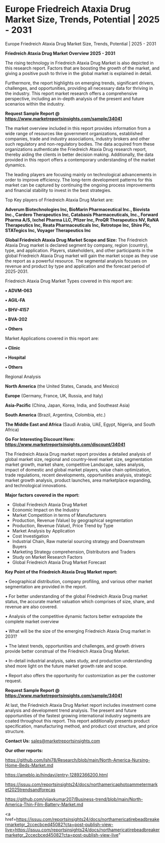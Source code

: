 # Europe Friedreich Ataxia Drug Market Size, Trends, Potential | 2025 - 2031
 Europe Friedreich Ataxia Drug Market Size, Trends, Potential | 2025 - 2031

<Strong> Friedreich Ataxia Drug Market Overview 2025 - 2031</strong>

The rising technology in Friedreich Ataxia Drug Market is also depicted in this research report. Factors that are boosting the growth of the market, and giving a positive push to thrive in the global market is explained in detail.

Furthermore, the report highlights on emerging trends, significant drivers, challenges, and opportunities, providing all necessary data for thriving in the industry. This report market research offers a comprehensive perspective, including an in-depth analysis of the present and future scenarios within the industry.

<strong>Request Sample Report @ <a href=https://www.marketreportsinsights.com/sample/34041>https://www.marketreportsinsights.com/sample/34041</a></strong>

The market overview included in this report provides information from a wide range of resources like government organizations, established companies, trade and industry associations, industry brokers and other such regulatory and non-regulatory bodies. The data acquired from these organizations authenticate the Friedreich Ataxia Drug research report, thereby aiding the clients in better decision making. Additionally, the data provided in this report offers a contemporary understanding of the market dynamics.

The leading players are focusing mainly on technological advancements in order to improve efficiency. The long-term development patterns for this market can be captured by continuing the ongoing process improvements and financial stability to invest in the best strategies.

Top Key players of Friedreich Ataxia Drug Market are:

<strong>Adverum Biotechnologies Inc, BioMarin Pharmaceutical Inc., Biovista Inc., Cardero Therapeutics Inc, Catabasis Pharmaceuticals, Inc., Forward Pharma A/S, Ixchel Pharma LLC, Pfizer Inc, ProQR Therapeutics NV, RaNA Therapeutics Inc, Reata Pharmaceuticals Inc, Retrotope Inc, Shire Plc, STATegics Inc, Voyager Therapeutics Inc</strong>

<strong><b>Global Friedreich Ataxia Drug Market Scope and Size:</b></strong>
The Friedreich Ataxia Drug market is declared segment by company, region (country), type, and application. Players, stakeholders, and other participants in the global Friedreich Ataxia Drug market will gain the market scope as they use the report as a powerful resource. The segmental analysis focuses on revenue and product by type and application and the forecast period of 2025-2031.

Friedreich Ataxia Drug Market Types covered in this report are:

<strong>•  ADVM-063

•  AGIL-FA

•  BHV-4157

•  BVA-202

•  Others</strong>

Market Applications covered in this report are:

<strong>•  Clinic

•  Hospital

•  Others</strong> 

Regional Analysis

<strong>North America</strong> (the United States, Canada, and Mexico)

<strong>Europe</strong> (Germany, France, UK, Russia, and Italy)

<strong>Asia-Pacific</strong> (China, Japan, Korea, India, and Southeast Asia)

<strong>South America</strong> (Brazil, Argentina, Colombia, etc.)

<strong>The Middle East and Africa</strong> (Saudi Arabia, UAE, Egypt, Nigeria, and South Africa)

<strong>Go For Interesting Discount Here: <a href=https://www.marketreportsinsights.com/discount/34041>https://www.marketreportsinsights.com/discount/34041</a></strong>

The Friedreich Ataxia Drug market report provides a detailed analysis of global market size, regional and country-level market size, segmentation market growth, market share, competitive Landscape, sales analysis, impact of domestic and global market players, value chain optimization, trade regulations, recent developments, opportunities analysis, strategic market growth analysis, product launches, area marketplace expanding, and technological innovations.

<strong><b>Major factors covered in the report:</b></strong>
<ul>
  <li>Global Friedreich Ataxia Drug Market </li>
  <li>Economic Impact on the Industry</li>
  <li>Market Competition in terms of Manufacturers</li>
  <li>Production, Revenue (Value) by geographical segmentation</li>
  <li>Production, Revenue (Value), Price Trend by Type</li>
  <li>Market Analysis by Application</li>
  <li>Cost Investigation</li>
  <li>Industrial Chain, Raw material sourcing strategy and Downstream Buyers</li>
  <li>Marketing Strategy comprehension, Distributors and Traders</li>
  <li>Study on Market Research Factors</li>
  <li>Global Friedreich Ataxia Drug Market Forecast</li>
</ul>

<strong><b>Key Point of the Friedreich Ataxia Drug Market report:</b></strong>

• Geographical distribution, company profiling, and various other market segmentation are provided in the report.

• For better understanding of the global Friedreich Ataxia Drug market status, the accurate market valuation which comprises of size, share, and revenue are also covered.

• Analysis of the competitive dynamic factors better extrapolate the complete market overview

• What will be the size of the emerging Friedreich Ataxia Drug market in 2031?

• The latest trends, opportunities and challenges, and growth drivers provide better construal of the Friedreich Ataxia Drug Market.

• In-detail industrial analysis, sales study, and production understanding shed more light on the future market growth rate and scope.

• Report also offers the opportunity for customization as per the customer request.

<strong>Request Sample Report @ <a href=https://www.marketreportsinsights.com/sample/34041>https://www.marketreportsinsights.com/sample/34041</a></strong>

At last, the Friedreich Ataxia Drug Market report includes investment come analysis and development trend analysis. The present and future opportunities of the fastest growing international industry segments are coated throughout this report. This report additionally presents product specification, manufacturing method, and product cost structure, and price structure.

<strong>Contact Us:</strong>
sales@marketreportsinsights.com

<strong>Our other reports:</strong>

<a href=https://github.com/Ishi78/Research/blob/main/North-America-Nursing-Home-Beds-Market.md>https://github.com/Ishi78/Research/blob/main/North-America-Nursing-Home-Beds-Market.md</a>

<a href=https://ameblo.jp/hindavi/entry-12892366200.html>https://ameblo.jp/hindavi/entry-12892366200.html</a>

<a href=https://issuu.com/reportsinsights24/docs/northamericaphotoammetermarket2025trendsandforecas>https://issuu.com/reportsinsights24/docs/northamericaphotoammetermarket2025trendsandforecas</a>

<a href=https://github.com/vijaykumar207/Business-trend/blob/main/North-America-Thin-Film-Battery-Market.md>https://github.com/vijaykumar207/Business-trend/blob/main/North-America-Thin-Film-Battery-Market.md</a>

<a href=https://issuu.com/reportsinsights24/docs/northamericatirebeadbreakermarketgr_2ccecbced45082?cta=post-publish-view-live>https://issuu.com/reportsinsights24/docs/northamericatirebeadbreakermarketgr_2ccecbced45082?cta=post-publish-view-live</a>"
